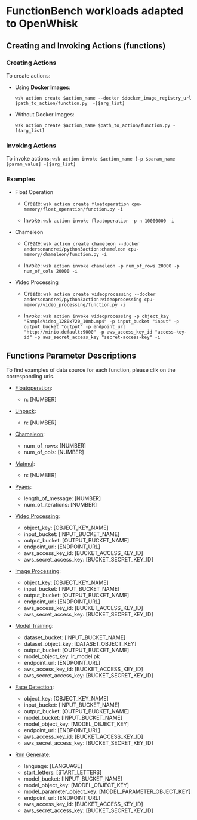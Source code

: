 # FunctionBench workloads adapted to OpenWhisk

## Creating and Invoking Actions (functions)

### Creating Actions

To create actions:

- Using **Docker Images**:

    `` wsk action create $action_name --docker $docker_image_registry_url $path_to_action/function.py  -[$arg_list] ``

- Without Docker Images:

    `` wsk action create $action_name $path_to_action/function.py -[$arg_list] ``

### Invoking Actions
To invoke actions:
    ``wsk action invoke $action_name [-p $param_name $param_value] -[$arg_list]``

### Examples

 - Float Operation

    - Create:
       `` wsk action create floatoperation cpu-memory/float_operation/function.py -i ``

    - Invoke:
       `` wsk action invoke floatoperation -p n 10000000 -i ``

 - Chameleon
    - Create:
        `` wsk action create chameleon --docker andersonandrei/python3action:chameleon cpu-memory/chameleon/function.py -i ``

    - Invoke:
        `` wsk action invoke chameleon -p num_of_rows 20000 -p num_of_cols 20000 -i ``

 - Video Processing

    - Create:
        `` wsk action create videoprocessing --docker andersonandrei/python3action:videoprocessing cpu-memory/video_processing/function.py -i ``

    - Invoke:
        `` wsk action invoke videoprocessing -p object_key "SampleVideo_1280x720_10mb.mp4" -p input_bucket "input" -p output_bucket "output" -p endpoint_url "http://minio.default:9000" -p aws_access_key_id "access-key-id" -p aws_secret_access_key "secret-access-key" -i ``

## Functions Parameter Descriptions

To find examples of data source for each function, please clik on the corresponding urls.

- [Floatoperation](https://github.com/kmu-bigdata/serverless-faas-workbench/wiki/float-operation):
    - n: [NUMBER]

- [Linpack](https://github.com/kmu-bigdata/serverless-faas-workbench/wiki/linpack):
    - n: [NUMBER] 

- [Chameleon](https://github.com/kmu-bigdata/serverless-faas-workbench/wiki/chameleon):
    - num_of_rows: [NUMBER] 
    - num_of_cols: [NUMBER]

- [Matmul](https://github.com/kmu-bigdata/serverless-faas-workbench/wiki/matmul):
    - n: [NUMBER]

- [Pyaes](https://github.com/kmu-bigdata/serverless-faas-workbench/wiki/pyaes):
    - length_of_message: [NUMBER]
    - num_of_iterations: [NUMBER]     

- [Video Processing](https://github.com/kmu-bigdata/serverless-faas-workbench/wiki/video-processing):
    - object_key: [OBJECT_KEY_NAME]
    - input_bucket: [INPUT_BUCKET_NAME]
    - output_bucket: [OUTPUT_BUCKET_NAME] 
    - endpoint_url: [ENDPOINT_URL] 
    - aws_access_key_id: [BUCKET_ACCESS_KEY_ID] 
    - aws_secret_access_key: [BUCKET_SECRET_KEY_ID]

- [Image Processing](https://github.com/kmu-bigdata/serverless-faas-workbench/wiki/image-processing):
    - object_key: [OBJECT_KEY_NAME] 
    - input_bucket: [INPUT_BUCKET_NAME] 
    - output_bucket: [OUTPUT_BUCKET_NAME] 
    - endpoint_url: [ENDPOINT_URL] 
    - aws_access_key_id: [BUCKET_ACCESS_KEY_ID] 
    - aws_secret_access_key: [BUCKET_SECRET_KEY_ID]

- [Model Training](https://github.com/kmu-bigdata/serverless-faas-workbench/wiki/model-training):
    - dataset_bucket: [INPUT_BUCKET_NAME] 
    - dataset_object_key: [DATASET_OBJECT_KEY]
    - output_bucket: [OUTPUT_BUCKET_NAME] 
    - model_object_key: lr_model.pk
    - endpoint_url: [ENDPOINT_URL] 
    - aws_access_key_id: [BUCKET_ACCESS_KEY_ID] 
    - aws_secret_access_key: [BUCKET_SECRET_KEY_ID]

- [Face Detection](https://github.com/kmu-bigdata/serverless-faas-workbench/wiki/video-face-detection):
    - object_key: [OBJECT_KEY_NAME]
    - input_bucket: [INPUT_BUCKET_NAME]
    - output_bucket: [OUTPUT_BUCKET_NAME]
    - model_bucket: [INPUT_BUCKET_NAME]
    - model_object_key: [MODEL_OBJECT_KEY]
    - endpoint_url: [ENDPOINT_URL] 
    - aws_access_key_id: [BUCKET_ACCESS_KEY_ID] 
    - aws_secret_access_key: [BUCKET_SECRET_KEY_ID]

- [Rnn Generate](https://github.com/kmu-bigdata/serverless-faas-workbench/wiki/generating-names-rnn):
    - language: [LANGUAGE]
    - start_letters: [START_LETTERS]
    - model_bucket: [INPUT_BUCKET_NAME]
    - model_object_key: [MODEL_OBJECT_KEY]
    - model_parameter_object_key: [MODEL_PARAMETER_OBJECT_KEY]
    - endpoint_url: [ENDPOINT_URL] 
    - aws_access_key_id: [BUCKET_ACCESS_KEY_ID] 
    - aws_secret_access_key: [BUCKET_SECRET_KEY_ID]